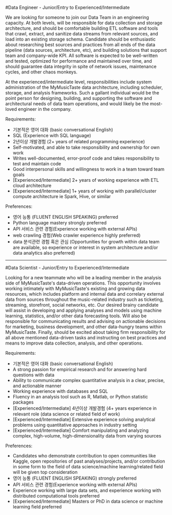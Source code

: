 #Data Engineer - Junior/Entry to Experienced/Intermediate

We are looking for someone to join our Data Team in an engineering capacity. At both levels, will be responsible for data collection and storage architecture, and should be comfortable building ETL software and tools that crawl, extract, and sanitize data streams from relevant sources, and load into an existing storage schema. Candidate should be enthusiastic about researching best sources and practices from all ends of the data pipeline (data sources, architecture, etc), and building solutions that support team and company-wide KPI. All software is expected to be well-written and tested, optimized for performance and maintained over time, and should guarantee data integrity in spite of network issues, maintenance cycles, and other chaos monkeys.

At the experienced/intermediate level, responsibilities include system administration of the MyMusicTaste data architecture, including scheduler, storage, and analysis frameworks. Such a gallant individual would be the point person for designing, building, and supporting the software and architectural needs of data team operations, and would likely be the most-loved engineer in the company.

Requirements:
- 기본적은 영어 대화 (basic conversational English)
- SQL (Experience with SQL language)
- 2년이상 개발경험 (2+ years of related programming experience)
- Self-motivated, and able to take responsibility and ownership for own work
- Writes well-documented, error-proof code and takes responsibility to test and maintain code
- Good interpersonal skills and willingness to work in a team toward team goals
- \[Experienced/Intermediate\] 2+ years of working experience with ETL cloud architecture
- \[Experienced/Intermediate\] 1+ years of working with parallel/cluster compute architecture ie Spark, Hive, or similar

Preferences:
- 영어 능통 (FLUENT ENGLISH SPEAKING) preferred
- Python language mastery strongly preferred
- API 서비스 관련 경험(Experience working with external APIs)
- web crawling 경험(Web crawler experience highly preferred)
- data 분석관련 경험 혹은 관심 (Opportunities for growth within data team are available, so experience or interest in system architecture and/or data analytics also preferred)

---

#Data Scientist - Junior/Entry to Experienced/Intermediate

Looking for a new teammate who will be a leading member in the analysis side of MyMusicTaste's data-driven operations.
This opportunity involves working intimately with MyMusicTaste's existing and growing data resources, which includes platform and internal data and correlary external data from sources throughout the music-related industry such as ticketing, streaming, storefront, social networks, etc.
Our desired brainy candidate will assist in developing and applying analyses and models using  machine learning, statistics, and/or other data forecasting tools.
Will also be responsible for communicating results and advising on actionable decisions for marketing, business development, and other data-hungry teams within MyMusicTaste. 
Finally, should be excited about taking firm responsibility for all above mentioned data-driven tasks and instructing on best practices and means to improve data collection, analysis, and other operations.

Requirements:
- 기본적은 영어 대화 (basic conversational English)
- A strong passion for empirical research and for answering hard questions with data
- Ability to communicate complex quantitative analysis in a clear, precise, and actionable manner
- Working experience with databases and SQL
- Fluency in an analysis tool such as R, Matlab, or Python statistic packages
- \[Experienced/Intermediate\] 4년이상 개발경험 (4+ years experience in relevant role (data science or related field of work)
- \[Experienced/Intermediate\] Extensive experience solving analytical problems using quantitative approaches in industry setting
- \[Experienced/Intermediate\] Comfort manipulating and analyzing complex, high-volume, high-dimensionality data from varying sources

Preferences:
- Candidates who demonstrate contribution to open communities like Kaggle, open repositories of past analyses/projects, and/or contribution in some form to the field of data science/machine learning/related field  will be given top consideration
- 영어 능통 (FLUENT ENGLISH SPEAKING) strongly preferred
- API 서비스 관련 경험(Experience working with external APIs)
- Experience working with large data sets, and experience working with distributed computational tools preferred
- \[Experienced/Intermediate\] Masters or PhD in data science or machine learning field preferred
